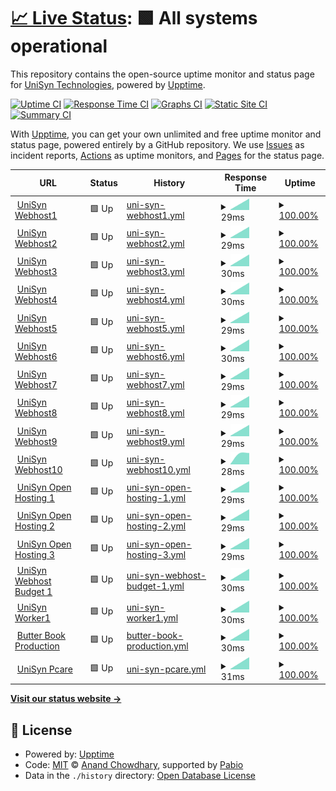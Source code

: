 # [📈 Live Status](https://UniSynTechnologies.github.io/Upptime): <!--live status--> **🟩 All systems operational**

This repository contains the open-source uptime monitor and status page for [UniSyn Technologies](https:/unisyntechnologies.com), powered by [Upptime](https://github.com/upptime/upptime).

[![Uptime CI](https://github.com/UniSynTechnologies/Upptime/workflows/Uptime%20CI/badge.svg)](https://github.com/UniSynTechnologies/Upptime/actions?query=workflow%3A%22Uptime+CI%22)
[![Response Time CI](https://github.com/UniSynTechnologies/Upptime/workflows/Response%20Time%20CI/badge.svg)](https://github.com/UniSynTechnologies/Upptime/actions?query=workflow%3A%22Response+Time+CI%22)
[![Graphs CI](https://github.com/UniSynTechnologies/Upptime/workflows/Graphs%20CI/badge.svg)](https://github.com/UniSynTechnologies/Upptime/actions?query=workflow%3A%22Graphs+CI%22)
[![Static Site CI](https://github.com/UniSynTechnologies/Upptime/workflows/Static%20Site%20CI/badge.svg)](https://github.com/UniSynTechnologies/Upptime/actions?query=workflow%3A%22Static+Site+CI%22)
[![Summary CI](https://github.com/UniSynTechnologies/Upptime/workflows/Summary%20CI/badge.svg)](https://github.com/UniSynTechnologies/Upptime/actions?query=workflow%3A%22Summary+CI%22)

With [Upptime](https://upptime.js.org), you can get your own unlimited and free uptime monitor and status page, powered entirely by a GitHub repository. We use [Issues](https://github.com/UniSynTechnologies/Upptime/issues) as incident reports, [Actions](https://github.com/UniSynTechnologies/Upptime/actions) as uptime monitors, and [Pages](https://UniSynTechnologies.github.io/Upptime) for the status page.

<!--start: status pages-->
<!-- This summary is generated by Upptime (https://github.com/upptime/upptime) -->
<!-- Do not edit this manually, your changes will be overwritten -->
<!-- prettier-ignore -->
| URL | Status | History | Response Time | Uptime |
| --- | ------ | ------- | ------------- | ------ |
| <img alt="" src="https://unisyn-wp-assets.s3.amazonaws.com/unisyn-homepage/2021/03/15155324/cropped-unisyn-logo-orange-180x180.png" height="13"> [UniSyn Webhost1](130.211.189.207) | 🟩 Up | [uni-syn-webhost1.yml](https://github.com/UniSynTechnologies/Upptime/commits/HEAD/history/uni-syn-webhost1.yml) | <details><summary><img alt="Response time graph" src="./graphs/uni-syn-webhost1/response-time-week.png" height="20"> 29ms</summary><br><a href="https://status.unisyn.tech/history/uni-syn-webhost1"><img alt="Response time 32" src="https://img.shields.io/endpoint?url=https%3A%2F%2Fraw.githubusercontent.com%2FUniSynTechnologies%2FUpptime%2FHEAD%2Fapi%2Funi-syn-webhost1%2Fresponse-time.json"></a><br><a href="https://status.unisyn.tech/history/uni-syn-webhost1"><img alt="24-hour response time 31" src="https://img.shields.io/endpoint?url=https%3A%2F%2Fraw.githubusercontent.com%2FUniSynTechnologies%2FUpptime%2FHEAD%2Fapi%2Funi-syn-webhost1%2Fresponse-time-day.json"></a><br><a href="https://status.unisyn.tech/history/uni-syn-webhost1"><img alt="7-day response time 29" src="https://img.shields.io/endpoint?url=https%3A%2F%2Fraw.githubusercontent.com%2FUniSynTechnologies%2FUpptime%2FHEAD%2Fapi%2Funi-syn-webhost1%2Fresponse-time-week.json"></a><br><a href="https://status.unisyn.tech/history/uni-syn-webhost1"><img alt="30-day response time 41" src="https://img.shields.io/endpoint?url=https%3A%2F%2Fraw.githubusercontent.com%2FUniSynTechnologies%2FUpptime%2FHEAD%2Fapi%2Funi-syn-webhost1%2Fresponse-time-month.json"></a><br><a href="https://status.unisyn.tech/history/uni-syn-webhost1"><img alt="1-year response time 32" src="https://img.shields.io/endpoint?url=https%3A%2F%2Fraw.githubusercontent.com%2FUniSynTechnologies%2FUpptime%2FHEAD%2Fapi%2Funi-syn-webhost1%2Fresponse-time-year.json"></a></details> | <details><summary><a href="https://status.unisyn.tech/history/uni-syn-webhost1">100.00%</a></summary><a href="https://status.unisyn.tech/history/uni-syn-webhost1"><img alt="All-time uptime 99.97%" src="https://img.shields.io/endpoint?url=https%3A%2F%2Fraw.githubusercontent.com%2FUniSynTechnologies%2FUpptime%2FHEAD%2Fapi%2Funi-syn-webhost1%2Fuptime.json"></a><br><a href="https://status.unisyn.tech/history/uni-syn-webhost1"><img alt="24-hour uptime 100.00%" src="https://img.shields.io/endpoint?url=https%3A%2F%2Fraw.githubusercontent.com%2FUniSynTechnologies%2FUpptime%2FHEAD%2Fapi%2Funi-syn-webhost1%2Fuptime-day.json"></a><br><a href="https://status.unisyn.tech/history/uni-syn-webhost1"><img alt="7-day uptime 100.00%" src="https://img.shields.io/endpoint?url=https%3A%2F%2Fraw.githubusercontent.com%2FUniSynTechnologies%2FUpptime%2FHEAD%2Fapi%2Funi-syn-webhost1%2Fuptime-week.json"></a><br><a href="https://status.unisyn.tech/history/uni-syn-webhost1"><img alt="30-day uptime 100.00%" src="https://img.shields.io/endpoint?url=https%3A%2F%2Fraw.githubusercontent.com%2FUniSynTechnologies%2FUpptime%2FHEAD%2Fapi%2Funi-syn-webhost1%2Fuptime-month.json"></a><br><a href="https://status.unisyn.tech/history/uni-syn-webhost1"><img alt="1-year uptime 99.97%" src="https://img.shields.io/endpoint?url=https%3A%2F%2Fraw.githubusercontent.com%2FUniSynTechnologies%2FUpptime%2FHEAD%2Fapi%2Funi-syn-webhost1%2Fuptime-year.json"></a></details>
| <img alt="" src="https://unisyn-wp-assets.s3.amazonaws.com/unisyn-homepage/2021/03/15155324/cropped-unisyn-logo-orange-180x180.png" height="13"> [UniSyn Webhost2](104.197.180.165) | 🟩 Up | [uni-syn-webhost2.yml](https://github.com/UniSynTechnologies/Upptime/commits/HEAD/history/uni-syn-webhost2.yml) | <details><summary><img alt="Response time graph" src="./graphs/uni-syn-webhost2/response-time-week.png" height="20"> 29ms</summary><br><a href="https://status.unisyn.tech/history/uni-syn-webhost2"><img alt="Response time 32" src="https://img.shields.io/endpoint?url=https%3A%2F%2Fraw.githubusercontent.com%2FUniSynTechnologies%2FUpptime%2FHEAD%2Fapi%2Funi-syn-webhost2%2Fresponse-time.json"></a><br><a href="https://status.unisyn.tech/history/uni-syn-webhost2"><img alt="24-hour response time 31" src="https://img.shields.io/endpoint?url=https%3A%2F%2Fraw.githubusercontent.com%2FUniSynTechnologies%2FUpptime%2FHEAD%2Fapi%2Funi-syn-webhost2%2Fresponse-time-day.json"></a><br><a href="https://status.unisyn.tech/history/uni-syn-webhost2"><img alt="7-day response time 29" src="https://img.shields.io/endpoint?url=https%3A%2F%2Fraw.githubusercontent.com%2FUniSynTechnologies%2FUpptime%2FHEAD%2Fapi%2Funi-syn-webhost2%2Fresponse-time-week.json"></a><br><a href="https://status.unisyn.tech/history/uni-syn-webhost2"><img alt="30-day response time 41" src="https://img.shields.io/endpoint?url=https%3A%2F%2Fraw.githubusercontent.com%2FUniSynTechnologies%2FUpptime%2FHEAD%2Fapi%2Funi-syn-webhost2%2Fresponse-time-month.json"></a><br><a href="https://status.unisyn.tech/history/uni-syn-webhost2"><img alt="1-year response time 32" src="https://img.shields.io/endpoint?url=https%3A%2F%2Fraw.githubusercontent.com%2FUniSynTechnologies%2FUpptime%2FHEAD%2Fapi%2Funi-syn-webhost2%2Fresponse-time-year.json"></a></details> | <details><summary><a href="https://status.unisyn.tech/history/uni-syn-webhost2">100.00%</a></summary><a href="https://status.unisyn.tech/history/uni-syn-webhost2"><img alt="All-time uptime 99.98%" src="https://img.shields.io/endpoint?url=https%3A%2F%2Fraw.githubusercontent.com%2FUniSynTechnologies%2FUpptime%2FHEAD%2Fapi%2Funi-syn-webhost2%2Fuptime.json"></a><br><a href="https://status.unisyn.tech/history/uni-syn-webhost2"><img alt="24-hour uptime 100.00%" src="https://img.shields.io/endpoint?url=https%3A%2F%2Fraw.githubusercontent.com%2FUniSynTechnologies%2FUpptime%2FHEAD%2Fapi%2Funi-syn-webhost2%2Fuptime-day.json"></a><br><a href="https://status.unisyn.tech/history/uni-syn-webhost2"><img alt="7-day uptime 100.00%" src="https://img.shields.io/endpoint?url=https%3A%2F%2Fraw.githubusercontent.com%2FUniSynTechnologies%2FUpptime%2FHEAD%2Fapi%2Funi-syn-webhost2%2Fuptime-week.json"></a><br><a href="https://status.unisyn.tech/history/uni-syn-webhost2"><img alt="30-day uptime 100.00%" src="https://img.shields.io/endpoint?url=https%3A%2F%2Fraw.githubusercontent.com%2FUniSynTechnologies%2FUpptime%2FHEAD%2Fapi%2Funi-syn-webhost2%2Fuptime-month.json"></a><br><a href="https://status.unisyn.tech/history/uni-syn-webhost2"><img alt="1-year uptime 99.98%" src="https://img.shields.io/endpoint?url=https%3A%2F%2Fraw.githubusercontent.com%2FUniSynTechnologies%2FUpptime%2FHEAD%2Fapi%2Funi-syn-webhost2%2Fuptime-year.json"></a></details>
| <img alt="" src="https://unisyn-wp-assets.s3.amazonaws.com/unisyn-homepage/2021/03/15155324/cropped-unisyn-logo-orange-180x180.png" height="13"> [UniSyn Webhost3](107.178.218.143) | 🟩 Up | [uni-syn-webhost3.yml](https://github.com/UniSynTechnologies/Upptime/commits/HEAD/history/uni-syn-webhost3.yml) | <details><summary><img alt="Response time graph" src="./graphs/uni-syn-webhost3/response-time-week.png" height="20"> 30ms</summary><br><a href="https://status.unisyn.tech/history/uni-syn-webhost3"><img alt="Response time 32" src="https://img.shields.io/endpoint?url=https%3A%2F%2Fraw.githubusercontent.com%2FUniSynTechnologies%2FUpptime%2FHEAD%2Fapi%2Funi-syn-webhost3%2Fresponse-time.json"></a><br><a href="https://status.unisyn.tech/history/uni-syn-webhost3"><img alt="24-hour response time 31" src="https://img.shields.io/endpoint?url=https%3A%2F%2Fraw.githubusercontent.com%2FUniSynTechnologies%2FUpptime%2FHEAD%2Fapi%2Funi-syn-webhost3%2Fresponse-time-day.json"></a><br><a href="https://status.unisyn.tech/history/uni-syn-webhost3"><img alt="7-day response time 30" src="https://img.shields.io/endpoint?url=https%3A%2F%2Fraw.githubusercontent.com%2FUniSynTechnologies%2FUpptime%2FHEAD%2Fapi%2Funi-syn-webhost3%2Fresponse-time-week.json"></a><br><a href="https://status.unisyn.tech/history/uni-syn-webhost3"><img alt="30-day response time 41" src="https://img.shields.io/endpoint?url=https%3A%2F%2Fraw.githubusercontent.com%2FUniSynTechnologies%2FUpptime%2FHEAD%2Fapi%2Funi-syn-webhost3%2Fresponse-time-month.json"></a><br><a href="https://status.unisyn.tech/history/uni-syn-webhost3"><img alt="1-year response time 32" src="https://img.shields.io/endpoint?url=https%3A%2F%2Fraw.githubusercontent.com%2FUniSynTechnologies%2FUpptime%2FHEAD%2Fapi%2Funi-syn-webhost3%2Fresponse-time-year.json"></a></details> | <details><summary><a href="https://status.unisyn.tech/history/uni-syn-webhost3">100.00%</a></summary><a href="https://status.unisyn.tech/history/uni-syn-webhost3"><img alt="All-time uptime 100.00%" src="https://img.shields.io/endpoint?url=https%3A%2F%2Fraw.githubusercontent.com%2FUniSynTechnologies%2FUpptime%2FHEAD%2Fapi%2Funi-syn-webhost3%2Fuptime.json"></a><br><a href="https://status.unisyn.tech/history/uni-syn-webhost3"><img alt="24-hour uptime 100.00%" src="https://img.shields.io/endpoint?url=https%3A%2F%2Fraw.githubusercontent.com%2FUniSynTechnologies%2FUpptime%2FHEAD%2Fapi%2Funi-syn-webhost3%2Fuptime-day.json"></a><br><a href="https://status.unisyn.tech/history/uni-syn-webhost3"><img alt="7-day uptime 100.00%" src="https://img.shields.io/endpoint?url=https%3A%2F%2Fraw.githubusercontent.com%2FUniSynTechnologies%2FUpptime%2FHEAD%2Fapi%2Funi-syn-webhost3%2Fuptime-week.json"></a><br><a href="https://status.unisyn.tech/history/uni-syn-webhost3"><img alt="30-day uptime 100.00%" src="https://img.shields.io/endpoint?url=https%3A%2F%2Fraw.githubusercontent.com%2FUniSynTechnologies%2FUpptime%2FHEAD%2Fapi%2Funi-syn-webhost3%2Fuptime-month.json"></a><br><a href="https://status.unisyn.tech/history/uni-syn-webhost3"><img alt="1-year uptime 100.00%" src="https://img.shields.io/endpoint?url=https%3A%2F%2Fraw.githubusercontent.com%2FUniSynTechnologies%2FUpptime%2FHEAD%2Fapi%2Funi-syn-webhost3%2Fuptime-year.json"></a></details>
| <img alt="" src="https://unisyn-wp-assets.s3.amazonaws.com/unisyn-homepage/2021/03/15155324/cropped-unisyn-logo-orange-180x180.png" height="13"> [UniSyn Webhost4](23.236.52.200) | 🟩 Up | [uni-syn-webhost4.yml](https://github.com/UniSynTechnologies/Upptime/commits/HEAD/history/uni-syn-webhost4.yml) | <details><summary><img alt="Response time graph" src="./graphs/uni-syn-webhost4/response-time-week.png" height="20"> 30ms</summary><br><a href="https://status.unisyn.tech/history/uni-syn-webhost4"><img alt="Response time 33" src="https://img.shields.io/endpoint?url=https%3A%2F%2Fraw.githubusercontent.com%2FUniSynTechnologies%2FUpptime%2FHEAD%2Fapi%2Funi-syn-webhost4%2Fresponse-time.json"></a><br><a href="https://status.unisyn.tech/history/uni-syn-webhost4"><img alt="24-hour response time 31" src="https://img.shields.io/endpoint?url=https%3A%2F%2Fraw.githubusercontent.com%2FUniSynTechnologies%2FUpptime%2FHEAD%2Fapi%2Funi-syn-webhost4%2Fresponse-time-day.json"></a><br><a href="https://status.unisyn.tech/history/uni-syn-webhost4"><img alt="7-day response time 30" src="https://img.shields.io/endpoint?url=https%3A%2F%2Fraw.githubusercontent.com%2FUniSynTechnologies%2FUpptime%2FHEAD%2Fapi%2Funi-syn-webhost4%2Fresponse-time-week.json"></a><br><a href="https://status.unisyn.tech/history/uni-syn-webhost4"><img alt="30-day response time 41" src="https://img.shields.io/endpoint?url=https%3A%2F%2Fraw.githubusercontent.com%2FUniSynTechnologies%2FUpptime%2FHEAD%2Fapi%2Funi-syn-webhost4%2Fresponse-time-month.json"></a><br><a href="https://status.unisyn.tech/history/uni-syn-webhost4"><img alt="1-year response time 33" src="https://img.shields.io/endpoint?url=https%3A%2F%2Fraw.githubusercontent.com%2FUniSynTechnologies%2FUpptime%2FHEAD%2Fapi%2Funi-syn-webhost4%2Fresponse-time-year.json"></a></details> | <details><summary><a href="https://status.unisyn.tech/history/uni-syn-webhost4">100.00%</a></summary><a href="https://status.unisyn.tech/history/uni-syn-webhost4"><img alt="All-time uptime 100.00%" src="https://img.shields.io/endpoint?url=https%3A%2F%2Fraw.githubusercontent.com%2FUniSynTechnologies%2FUpptime%2FHEAD%2Fapi%2Funi-syn-webhost4%2Fuptime.json"></a><br><a href="https://status.unisyn.tech/history/uni-syn-webhost4"><img alt="24-hour uptime 100.00%" src="https://img.shields.io/endpoint?url=https%3A%2F%2Fraw.githubusercontent.com%2FUniSynTechnologies%2FUpptime%2FHEAD%2Fapi%2Funi-syn-webhost4%2Fuptime-day.json"></a><br><a href="https://status.unisyn.tech/history/uni-syn-webhost4"><img alt="7-day uptime 100.00%" src="https://img.shields.io/endpoint?url=https%3A%2F%2Fraw.githubusercontent.com%2FUniSynTechnologies%2FUpptime%2FHEAD%2Fapi%2Funi-syn-webhost4%2Fuptime-week.json"></a><br><a href="https://status.unisyn.tech/history/uni-syn-webhost4"><img alt="30-day uptime 100.00%" src="https://img.shields.io/endpoint?url=https%3A%2F%2Fraw.githubusercontent.com%2FUniSynTechnologies%2FUpptime%2FHEAD%2Fapi%2Funi-syn-webhost4%2Fuptime-month.json"></a><br><a href="https://status.unisyn.tech/history/uni-syn-webhost4"><img alt="1-year uptime 100.00%" src="https://img.shields.io/endpoint?url=https%3A%2F%2Fraw.githubusercontent.com%2FUniSynTechnologies%2FUpptime%2FHEAD%2Fapi%2Funi-syn-webhost4%2Fuptime-year.json"></a></details>
| <img alt="" src="https://unisyn-wp-assets.s3.amazonaws.com/unisyn-homepage/2021/03/15155324/cropped-unisyn-logo-orange-180x180.png" height="13"> [UniSyn Webhost5](35.193.191.247) | 🟩 Up | [uni-syn-webhost5.yml](https://github.com/UniSynTechnologies/Upptime/commits/HEAD/history/uni-syn-webhost5.yml) | <details><summary><img alt="Response time graph" src="./graphs/uni-syn-webhost5/response-time-week.png" height="20"> 29ms</summary><br><a href="https://status.unisyn.tech/history/uni-syn-webhost5"><img alt="Response time 33" src="https://img.shields.io/endpoint?url=https%3A%2F%2Fraw.githubusercontent.com%2FUniSynTechnologies%2FUpptime%2FHEAD%2Fapi%2Funi-syn-webhost5%2Fresponse-time.json"></a><br><a href="https://status.unisyn.tech/history/uni-syn-webhost5"><img alt="24-hour response time 31" src="https://img.shields.io/endpoint?url=https%3A%2F%2Fraw.githubusercontent.com%2FUniSynTechnologies%2FUpptime%2FHEAD%2Fapi%2Funi-syn-webhost5%2Fresponse-time-day.json"></a><br><a href="https://status.unisyn.tech/history/uni-syn-webhost5"><img alt="7-day response time 29" src="https://img.shields.io/endpoint?url=https%3A%2F%2Fraw.githubusercontent.com%2FUniSynTechnologies%2FUpptime%2FHEAD%2Fapi%2Funi-syn-webhost5%2Fresponse-time-week.json"></a><br><a href="https://status.unisyn.tech/history/uni-syn-webhost5"><img alt="30-day response time 41" src="https://img.shields.io/endpoint?url=https%3A%2F%2Fraw.githubusercontent.com%2FUniSynTechnologies%2FUpptime%2FHEAD%2Fapi%2Funi-syn-webhost5%2Fresponse-time-month.json"></a><br><a href="https://status.unisyn.tech/history/uni-syn-webhost5"><img alt="1-year response time 33" src="https://img.shields.io/endpoint?url=https%3A%2F%2Fraw.githubusercontent.com%2FUniSynTechnologies%2FUpptime%2FHEAD%2Fapi%2Funi-syn-webhost5%2Fresponse-time-year.json"></a></details> | <details><summary><a href="https://status.unisyn.tech/history/uni-syn-webhost5">100.00%</a></summary><a href="https://status.unisyn.tech/history/uni-syn-webhost5"><img alt="All-time uptime 100.00%" src="https://img.shields.io/endpoint?url=https%3A%2F%2Fraw.githubusercontent.com%2FUniSynTechnologies%2FUpptime%2FHEAD%2Fapi%2Funi-syn-webhost5%2Fuptime.json"></a><br><a href="https://status.unisyn.tech/history/uni-syn-webhost5"><img alt="24-hour uptime 100.00%" src="https://img.shields.io/endpoint?url=https%3A%2F%2Fraw.githubusercontent.com%2FUniSynTechnologies%2FUpptime%2FHEAD%2Fapi%2Funi-syn-webhost5%2Fuptime-day.json"></a><br><a href="https://status.unisyn.tech/history/uni-syn-webhost5"><img alt="7-day uptime 100.00%" src="https://img.shields.io/endpoint?url=https%3A%2F%2Fraw.githubusercontent.com%2FUniSynTechnologies%2FUpptime%2FHEAD%2Fapi%2Funi-syn-webhost5%2Fuptime-week.json"></a><br><a href="https://status.unisyn.tech/history/uni-syn-webhost5"><img alt="30-day uptime 100.00%" src="https://img.shields.io/endpoint?url=https%3A%2F%2Fraw.githubusercontent.com%2FUniSynTechnologies%2FUpptime%2FHEAD%2Fapi%2Funi-syn-webhost5%2Fuptime-month.json"></a><br><a href="https://status.unisyn.tech/history/uni-syn-webhost5"><img alt="1-year uptime 100.00%" src="https://img.shields.io/endpoint?url=https%3A%2F%2Fraw.githubusercontent.com%2FUniSynTechnologies%2FUpptime%2FHEAD%2Fapi%2Funi-syn-webhost5%2Fuptime-year.json"></a></details>
| <img alt="" src="https://unisyn-wp-assets.s3.amazonaws.com/unisyn-homepage/2021/03/15155324/cropped-unisyn-logo-orange-180x180.png" height="13"> [UniSyn Webhost6](34.123.58.9) | 🟩 Up | [uni-syn-webhost6.yml](https://github.com/UniSynTechnologies/Upptime/commits/HEAD/history/uni-syn-webhost6.yml) | <details><summary><img alt="Response time graph" src="./graphs/uni-syn-webhost6/response-time-week.png" height="20"> 30ms</summary><br><a href="https://status.unisyn.tech/history/uni-syn-webhost6"><img alt="Response time 33" src="https://img.shields.io/endpoint?url=https%3A%2F%2Fraw.githubusercontent.com%2FUniSynTechnologies%2FUpptime%2FHEAD%2Fapi%2Funi-syn-webhost6%2Fresponse-time.json"></a><br><a href="https://status.unisyn.tech/history/uni-syn-webhost6"><img alt="24-hour response time 31" src="https://img.shields.io/endpoint?url=https%3A%2F%2Fraw.githubusercontent.com%2FUniSynTechnologies%2FUpptime%2FHEAD%2Fapi%2Funi-syn-webhost6%2Fresponse-time-day.json"></a><br><a href="https://status.unisyn.tech/history/uni-syn-webhost6"><img alt="7-day response time 30" src="https://img.shields.io/endpoint?url=https%3A%2F%2Fraw.githubusercontent.com%2FUniSynTechnologies%2FUpptime%2FHEAD%2Fapi%2Funi-syn-webhost6%2Fresponse-time-week.json"></a><br><a href="https://status.unisyn.tech/history/uni-syn-webhost6"><img alt="30-day response time 41" src="https://img.shields.io/endpoint?url=https%3A%2F%2Fraw.githubusercontent.com%2FUniSynTechnologies%2FUpptime%2FHEAD%2Fapi%2Funi-syn-webhost6%2Fresponse-time-month.json"></a><br><a href="https://status.unisyn.tech/history/uni-syn-webhost6"><img alt="1-year response time 33" src="https://img.shields.io/endpoint?url=https%3A%2F%2Fraw.githubusercontent.com%2FUniSynTechnologies%2FUpptime%2FHEAD%2Fapi%2Funi-syn-webhost6%2Fresponse-time-year.json"></a></details> | <details><summary><a href="https://status.unisyn.tech/history/uni-syn-webhost6">100.00%</a></summary><a href="https://status.unisyn.tech/history/uni-syn-webhost6"><img alt="All-time uptime 100.00%" src="https://img.shields.io/endpoint?url=https%3A%2F%2Fraw.githubusercontent.com%2FUniSynTechnologies%2FUpptime%2FHEAD%2Fapi%2Funi-syn-webhost6%2Fuptime.json"></a><br><a href="https://status.unisyn.tech/history/uni-syn-webhost6"><img alt="24-hour uptime 100.00%" src="https://img.shields.io/endpoint?url=https%3A%2F%2Fraw.githubusercontent.com%2FUniSynTechnologies%2FUpptime%2FHEAD%2Fapi%2Funi-syn-webhost6%2Fuptime-day.json"></a><br><a href="https://status.unisyn.tech/history/uni-syn-webhost6"><img alt="7-day uptime 100.00%" src="https://img.shields.io/endpoint?url=https%3A%2F%2Fraw.githubusercontent.com%2FUniSynTechnologies%2FUpptime%2FHEAD%2Fapi%2Funi-syn-webhost6%2Fuptime-week.json"></a><br><a href="https://status.unisyn.tech/history/uni-syn-webhost6"><img alt="30-day uptime 100.00%" src="https://img.shields.io/endpoint?url=https%3A%2F%2Fraw.githubusercontent.com%2FUniSynTechnologies%2FUpptime%2FHEAD%2Fapi%2Funi-syn-webhost6%2Fuptime-month.json"></a><br><a href="https://status.unisyn.tech/history/uni-syn-webhost6"><img alt="1-year uptime 100.00%" src="https://img.shields.io/endpoint?url=https%3A%2F%2Fraw.githubusercontent.com%2FUniSynTechnologies%2FUpptime%2FHEAD%2Fapi%2Funi-syn-webhost6%2Fuptime-year.json"></a></details>
| <img alt="" src="https://unisyn-wp-assets.s3.amazonaws.com/unisyn-homepage/2021/03/15155324/cropped-unisyn-logo-orange-180x180.png" height="13"> [UniSyn Webhost7](35.226.17.76) | 🟩 Up | [uni-syn-webhost7.yml](https://github.com/UniSynTechnologies/Upptime/commits/HEAD/history/uni-syn-webhost7.yml) | <details><summary><img alt="Response time graph" src="./graphs/uni-syn-webhost7/response-time-week.png" height="20"> 29ms</summary><br><a href="https://status.unisyn.tech/history/uni-syn-webhost7"><img alt="Response time 33" src="https://img.shields.io/endpoint?url=https%3A%2F%2Fraw.githubusercontent.com%2FUniSynTechnologies%2FUpptime%2FHEAD%2Fapi%2Funi-syn-webhost7%2Fresponse-time.json"></a><br><a href="https://status.unisyn.tech/history/uni-syn-webhost7"><img alt="24-hour response time 30" src="https://img.shields.io/endpoint?url=https%3A%2F%2Fraw.githubusercontent.com%2FUniSynTechnologies%2FUpptime%2FHEAD%2Fapi%2Funi-syn-webhost7%2Fresponse-time-day.json"></a><br><a href="https://status.unisyn.tech/history/uni-syn-webhost7"><img alt="7-day response time 29" src="https://img.shields.io/endpoint?url=https%3A%2F%2Fraw.githubusercontent.com%2FUniSynTechnologies%2FUpptime%2FHEAD%2Fapi%2Funi-syn-webhost7%2Fresponse-time-week.json"></a><br><a href="https://status.unisyn.tech/history/uni-syn-webhost7"><img alt="30-day response time 41" src="https://img.shields.io/endpoint?url=https%3A%2F%2Fraw.githubusercontent.com%2FUniSynTechnologies%2FUpptime%2FHEAD%2Fapi%2Funi-syn-webhost7%2Fresponse-time-month.json"></a><br><a href="https://status.unisyn.tech/history/uni-syn-webhost7"><img alt="1-year response time 33" src="https://img.shields.io/endpoint?url=https%3A%2F%2Fraw.githubusercontent.com%2FUniSynTechnologies%2FUpptime%2FHEAD%2Fapi%2Funi-syn-webhost7%2Fresponse-time-year.json"></a></details> | <details><summary><a href="https://status.unisyn.tech/history/uni-syn-webhost7">100.00%</a></summary><a href="https://status.unisyn.tech/history/uni-syn-webhost7"><img alt="All-time uptime 100.00%" src="https://img.shields.io/endpoint?url=https%3A%2F%2Fraw.githubusercontent.com%2FUniSynTechnologies%2FUpptime%2FHEAD%2Fapi%2Funi-syn-webhost7%2Fuptime.json"></a><br><a href="https://status.unisyn.tech/history/uni-syn-webhost7"><img alt="24-hour uptime 100.00%" src="https://img.shields.io/endpoint?url=https%3A%2F%2Fraw.githubusercontent.com%2FUniSynTechnologies%2FUpptime%2FHEAD%2Fapi%2Funi-syn-webhost7%2Fuptime-day.json"></a><br><a href="https://status.unisyn.tech/history/uni-syn-webhost7"><img alt="7-day uptime 100.00%" src="https://img.shields.io/endpoint?url=https%3A%2F%2Fraw.githubusercontent.com%2FUniSynTechnologies%2FUpptime%2FHEAD%2Fapi%2Funi-syn-webhost7%2Fuptime-week.json"></a><br><a href="https://status.unisyn.tech/history/uni-syn-webhost7"><img alt="30-day uptime 100.00%" src="https://img.shields.io/endpoint?url=https%3A%2F%2Fraw.githubusercontent.com%2FUniSynTechnologies%2FUpptime%2FHEAD%2Fapi%2Funi-syn-webhost7%2Fuptime-month.json"></a><br><a href="https://status.unisyn.tech/history/uni-syn-webhost7"><img alt="1-year uptime 100.00%" src="https://img.shields.io/endpoint?url=https%3A%2F%2Fraw.githubusercontent.com%2FUniSynTechnologies%2FUpptime%2FHEAD%2Fapi%2Funi-syn-webhost7%2Fuptime-year.json"></a></details>
| <img alt="" src="https://unisyn-wp-assets.s3.amazonaws.com/unisyn-homepage/2021/03/15155324/cropped-unisyn-logo-orange-180x180.png" height="13"> [UniSyn Webhost8](35.223.22.129) | 🟩 Up | [uni-syn-webhost8.yml](https://github.com/UniSynTechnologies/Upptime/commits/HEAD/history/uni-syn-webhost8.yml) | <details><summary><img alt="Response time graph" src="./graphs/uni-syn-webhost8/response-time-week.png" height="20"> 29ms</summary><br><a href="https://status.unisyn.tech/history/uni-syn-webhost8"><img alt="Response time 32" src="https://img.shields.io/endpoint?url=https%3A%2F%2Fraw.githubusercontent.com%2FUniSynTechnologies%2FUpptime%2FHEAD%2Fapi%2Funi-syn-webhost8%2Fresponse-time.json"></a><br><a href="https://status.unisyn.tech/history/uni-syn-webhost8"><img alt="24-hour response time 30" src="https://img.shields.io/endpoint?url=https%3A%2F%2Fraw.githubusercontent.com%2FUniSynTechnologies%2FUpptime%2FHEAD%2Fapi%2Funi-syn-webhost8%2Fresponse-time-day.json"></a><br><a href="https://status.unisyn.tech/history/uni-syn-webhost8"><img alt="7-day response time 29" src="https://img.shields.io/endpoint?url=https%3A%2F%2Fraw.githubusercontent.com%2FUniSynTechnologies%2FUpptime%2FHEAD%2Fapi%2Funi-syn-webhost8%2Fresponse-time-week.json"></a><br><a href="https://status.unisyn.tech/history/uni-syn-webhost8"><img alt="30-day response time 41" src="https://img.shields.io/endpoint?url=https%3A%2F%2Fraw.githubusercontent.com%2FUniSynTechnologies%2FUpptime%2FHEAD%2Fapi%2Funi-syn-webhost8%2Fresponse-time-month.json"></a><br><a href="https://status.unisyn.tech/history/uni-syn-webhost8"><img alt="1-year response time 32" src="https://img.shields.io/endpoint?url=https%3A%2F%2Fraw.githubusercontent.com%2FUniSynTechnologies%2FUpptime%2FHEAD%2Fapi%2Funi-syn-webhost8%2Fresponse-time-year.json"></a></details> | <details><summary><a href="https://status.unisyn.tech/history/uni-syn-webhost8">100.00%</a></summary><a href="https://status.unisyn.tech/history/uni-syn-webhost8"><img alt="All-time uptime 99.97%" src="https://img.shields.io/endpoint?url=https%3A%2F%2Fraw.githubusercontent.com%2FUniSynTechnologies%2FUpptime%2FHEAD%2Fapi%2Funi-syn-webhost8%2Fuptime.json"></a><br><a href="https://status.unisyn.tech/history/uni-syn-webhost8"><img alt="24-hour uptime 100.00%" src="https://img.shields.io/endpoint?url=https%3A%2F%2Fraw.githubusercontent.com%2FUniSynTechnologies%2FUpptime%2FHEAD%2Fapi%2Funi-syn-webhost8%2Fuptime-day.json"></a><br><a href="https://status.unisyn.tech/history/uni-syn-webhost8"><img alt="7-day uptime 100.00%" src="https://img.shields.io/endpoint?url=https%3A%2F%2Fraw.githubusercontent.com%2FUniSynTechnologies%2FUpptime%2FHEAD%2Fapi%2Funi-syn-webhost8%2Fuptime-week.json"></a><br><a href="https://status.unisyn.tech/history/uni-syn-webhost8"><img alt="30-day uptime 100.00%" src="https://img.shields.io/endpoint?url=https%3A%2F%2Fraw.githubusercontent.com%2FUniSynTechnologies%2FUpptime%2FHEAD%2Fapi%2Funi-syn-webhost8%2Fuptime-month.json"></a><br><a href="https://status.unisyn.tech/history/uni-syn-webhost8"><img alt="1-year uptime 99.97%" src="https://img.shields.io/endpoint?url=https%3A%2F%2Fraw.githubusercontent.com%2FUniSynTechnologies%2FUpptime%2FHEAD%2Fapi%2Funi-syn-webhost8%2Fuptime-year.json"></a></details>
| <img alt="" src="https://unisyn-wp-assets.s3.amazonaws.com/unisyn-homepage/2021/03/15155324/cropped-unisyn-logo-orange-180x180.png" height="13"> [UniSyn Webhost9](34.135.6.209) | 🟩 Up | [uni-syn-webhost9.yml](https://github.com/UniSynTechnologies/Upptime/commits/HEAD/history/uni-syn-webhost9.yml) | <details><summary><img alt="Response time graph" src="./graphs/uni-syn-webhost9/response-time-week.png" height="20"> 29ms</summary><br><a href="https://status.unisyn.tech/history/uni-syn-webhost9"><img alt="Response time 32" src="https://img.shields.io/endpoint?url=https%3A%2F%2Fraw.githubusercontent.com%2FUniSynTechnologies%2FUpptime%2FHEAD%2Fapi%2Funi-syn-webhost9%2Fresponse-time.json"></a><br><a href="https://status.unisyn.tech/history/uni-syn-webhost9"><img alt="24-hour response time 30" src="https://img.shields.io/endpoint?url=https%3A%2F%2Fraw.githubusercontent.com%2FUniSynTechnologies%2FUpptime%2FHEAD%2Fapi%2Funi-syn-webhost9%2Fresponse-time-day.json"></a><br><a href="https://status.unisyn.tech/history/uni-syn-webhost9"><img alt="7-day response time 29" src="https://img.shields.io/endpoint?url=https%3A%2F%2Fraw.githubusercontent.com%2FUniSynTechnologies%2FUpptime%2FHEAD%2Fapi%2Funi-syn-webhost9%2Fresponse-time-week.json"></a><br><a href="https://status.unisyn.tech/history/uni-syn-webhost9"><img alt="30-day response time 41" src="https://img.shields.io/endpoint?url=https%3A%2F%2Fraw.githubusercontent.com%2FUniSynTechnologies%2FUpptime%2FHEAD%2Fapi%2Funi-syn-webhost9%2Fresponse-time-month.json"></a><br><a href="https://status.unisyn.tech/history/uni-syn-webhost9"><img alt="1-year response time 32" src="https://img.shields.io/endpoint?url=https%3A%2F%2Fraw.githubusercontent.com%2FUniSynTechnologies%2FUpptime%2FHEAD%2Fapi%2Funi-syn-webhost9%2Fresponse-time-year.json"></a></details> | <details><summary><a href="https://status.unisyn.tech/history/uni-syn-webhost9">100.00%</a></summary><a href="https://status.unisyn.tech/history/uni-syn-webhost9"><img alt="All-time uptime 100.00%" src="https://img.shields.io/endpoint?url=https%3A%2F%2Fraw.githubusercontent.com%2FUniSynTechnologies%2FUpptime%2FHEAD%2Fapi%2Funi-syn-webhost9%2Fuptime.json"></a><br><a href="https://status.unisyn.tech/history/uni-syn-webhost9"><img alt="24-hour uptime 100.00%" src="https://img.shields.io/endpoint?url=https%3A%2F%2Fraw.githubusercontent.com%2FUniSynTechnologies%2FUpptime%2FHEAD%2Fapi%2Funi-syn-webhost9%2Fuptime-day.json"></a><br><a href="https://status.unisyn.tech/history/uni-syn-webhost9"><img alt="7-day uptime 100.00%" src="https://img.shields.io/endpoint?url=https%3A%2F%2Fraw.githubusercontent.com%2FUniSynTechnologies%2FUpptime%2FHEAD%2Fapi%2Funi-syn-webhost9%2Fuptime-week.json"></a><br><a href="https://status.unisyn.tech/history/uni-syn-webhost9"><img alt="30-day uptime 100.00%" src="https://img.shields.io/endpoint?url=https%3A%2F%2Fraw.githubusercontent.com%2FUniSynTechnologies%2FUpptime%2FHEAD%2Fapi%2Funi-syn-webhost9%2Fuptime-month.json"></a><br><a href="https://status.unisyn.tech/history/uni-syn-webhost9"><img alt="1-year uptime 100.00%" src="https://img.shields.io/endpoint?url=https%3A%2F%2Fraw.githubusercontent.com%2FUniSynTechnologies%2FUpptime%2FHEAD%2Fapi%2Funi-syn-webhost9%2Fuptime-year.json"></a></details>
| <img alt="" src="https://unisyn-wp-assets.s3.amazonaws.com/unisyn-homepage/2021/03/15155324/cropped-unisyn-logo-orange-180x180.png" height="13"> [UniSyn Webhost10](34.170.116.178) | 🟩 Up | [uni-syn-webhost10.yml](https://github.com/UniSynTechnologies/Upptime/commits/HEAD/history/uni-syn-webhost10.yml) | <details><summary><img alt="Response time graph" src="./graphs/uni-syn-webhost10/response-time-week.png" height="20"> 28ms</summary><br><a href="https://status.unisyn.tech/history/uni-syn-webhost10"><img alt="Response time 29" src="https://img.shields.io/endpoint?url=https%3A%2F%2Fraw.githubusercontent.com%2FUniSynTechnologies%2FUpptime%2FHEAD%2Fapi%2Funi-syn-webhost10%2Fresponse-time.json"></a><br><a href="https://status.unisyn.tech/history/uni-syn-webhost10"><img alt="24-hour response time 30" src="https://img.shields.io/endpoint?url=https%3A%2F%2Fraw.githubusercontent.com%2FUniSynTechnologies%2FUpptime%2FHEAD%2Fapi%2Funi-syn-webhost10%2Fresponse-time-day.json"></a><br><a href="https://status.unisyn.tech/history/uni-syn-webhost10"><img alt="7-day response time 28" src="https://img.shields.io/endpoint?url=https%3A%2F%2Fraw.githubusercontent.com%2FUniSynTechnologies%2FUpptime%2FHEAD%2Fapi%2Funi-syn-webhost10%2Fresponse-time-week.json"></a><br><a href="https://status.unisyn.tech/history/uni-syn-webhost10"><img alt="30-day response time 28" src="https://img.shields.io/endpoint?url=https%3A%2F%2Fraw.githubusercontent.com%2FUniSynTechnologies%2FUpptime%2FHEAD%2Fapi%2Funi-syn-webhost10%2Fresponse-time-month.json"></a><br><a href="https://status.unisyn.tech/history/uni-syn-webhost10"><img alt="1-year response time 29" src="https://img.shields.io/endpoint?url=https%3A%2F%2Fraw.githubusercontent.com%2FUniSynTechnologies%2FUpptime%2FHEAD%2Fapi%2Funi-syn-webhost10%2Fresponse-time-year.json"></a></details> | <details><summary><a href="https://status.unisyn.tech/history/uni-syn-webhost10">100.00%</a></summary><a href="https://status.unisyn.tech/history/uni-syn-webhost10"><img alt="All-time uptime 100.00%" src="https://img.shields.io/endpoint?url=https%3A%2F%2Fraw.githubusercontent.com%2FUniSynTechnologies%2FUpptime%2FHEAD%2Fapi%2Funi-syn-webhost10%2Fuptime.json"></a><br><a href="https://status.unisyn.tech/history/uni-syn-webhost10"><img alt="24-hour uptime 100.00%" src="https://img.shields.io/endpoint?url=https%3A%2F%2Fraw.githubusercontent.com%2FUniSynTechnologies%2FUpptime%2FHEAD%2Fapi%2Funi-syn-webhost10%2Fuptime-day.json"></a><br><a href="https://status.unisyn.tech/history/uni-syn-webhost10"><img alt="7-day uptime 100.00%" src="https://img.shields.io/endpoint?url=https%3A%2F%2Fraw.githubusercontent.com%2FUniSynTechnologies%2FUpptime%2FHEAD%2Fapi%2Funi-syn-webhost10%2Fuptime-week.json"></a><br><a href="https://status.unisyn.tech/history/uni-syn-webhost10"><img alt="30-day uptime 100.00%" src="https://img.shields.io/endpoint?url=https%3A%2F%2Fraw.githubusercontent.com%2FUniSynTechnologies%2FUpptime%2FHEAD%2Fapi%2Funi-syn-webhost10%2Fuptime-month.json"></a><br><a href="https://status.unisyn.tech/history/uni-syn-webhost10"><img alt="1-year uptime 100.00%" src="https://img.shields.io/endpoint?url=https%3A%2F%2Fraw.githubusercontent.com%2FUniSynTechnologies%2FUpptime%2FHEAD%2Fapi%2Funi-syn-webhost10%2Fuptime-year.json"></a></details>
| <img alt="" src="https://unisyn-wp-assets.s3.amazonaws.com/unisyn-homepage/2021/03/15155324/cropped-unisyn-logo-orange-180x180.png" height="13"> [UniSyn Open Hosting 1](34.16.44.80) | 🟩 Up | [uni-syn-open-hosting-1.yml](https://github.com/UniSynTechnologies/Upptime/commits/HEAD/history/uni-syn-open-hosting-1.yml) | <details><summary><img alt="Response time graph" src="./graphs/uni-syn-open-hosting-1/response-time-week.png" height="20"> 29ms</summary><br><a href="https://status.unisyn.tech/history/uni-syn-open-hosting-1"><img alt="Response time 33" src="https://img.shields.io/endpoint?url=https%3A%2F%2Fraw.githubusercontent.com%2FUniSynTechnologies%2FUpptime%2FHEAD%2Fapi%2Funi-syn-open-hosting-1%2Fresponse-time.json"></a><br><a href="https://status.unisyn.tech/history/uni-syn-open-hosting-1"><img alt="24-hour response time 30" src="https://img.shields.io/endpoint?url=https%3A%2F%2Fraw.githubusercontent.com%2FUniSynTechnologies%2FUpptime%2FHEAD%2Fapi%2Funi-syn-open-hosting-1%2Fresponse-time-day.json"></a><br><a href="https://status.unisyn.tech/history/uni-syn-open-hosting-1"><img alt="7-day response time 29" src="https://img.shields.io/endpoint?url=https%3A%2F%2Fraw.githubusercontent.com%2FUniSynTechnologies%2FUpptime%2FHEAD%2Fapi%2Funi-syn-open-hosting-1%2Fresponse-time-week.json"></a><br><a href="https://status.unisyn.tech/history/uni-syn-open-hosting-1"><img alt="30-day response time 41" src="https://img.shields.io/endpoint?url=https%3A%2F%2Fraw.githubusercontent.com%2FUniSynTechnologies%2FUpptime%2FHEAD%2Fapi%2Funi-syn-open-hosting-1%2Fresponse-time-month.json"></a><br><a href="https://status.unisyn.tech/history/uni-syn-open-hosting-1"><img alt="1-year response time 33" src="https://img.shields.io/endpoint?url=https%3A%2F%2Fraw.githubusercontent.com%2FUniSynTechnologies%2FUpptime%2FHEAD%2Fapi%2Funi-syn-open-hosting-1%2Fresponse-time-year.json"></a></details> | <details><summary><a href="https://status.unisyn.tech/history/uni-syn-open-hosting-1">100.00%</a></summary><a href="https://status.unisyn.tech/history/uni-syn-open-hosting-1"><img alt="All-time uptime 99.84%" src="https://img.shields.io/endpoint?url=https%3A%2F%2Fraw.githubusercontent.com%2FUniSynTechnologies%2FUpptime%2FHEAD%2Fapi%2Funi-syn-open-hosting-1%2Fuptime.json"></a><br><a href="https://status.unisyn.tech/history/uni-syn-open-hosting-1"><img alt="24-hour uptime 100.00%" src="https://img.shields.io/endpoint?url=https%3A%2F%2Fraw.githubusercontent.com%2FUniSynTechnologies%2FUpptime%2FHEAD%2Fapi%2Funi-syn-open-hosting-1%2Fuptime-day.json"></a><br><a href="https://status.unisyn.tech/history/uni-syn-open-hosting-1"><img alt="7-day uptime 100.00%" src="https://img.shields.io/endpoint?url=https%3A%2F%2Fraw.githubusercontent.com%2FUniSynTechnologies%2FUpptime%2FHEAD%2Fapi%2Funi-syn-open-hosting-1%2Fuptime-week.json"></a><br><a href="https://status.unisyn.tech/history/uni-syn-open-hosting-1"><img alt="30-day uptime 100.00%" src="https://img.shields.io/endpoint?url=https%3A%2F%2Fraw.githubusercontent.com%2FUniSynTechnologies%2FUpptime%2FHEAD%2Fapi%2Funi-syn-open-hosting-1%2Fuptime-month.json"></a><br><a href="https://status.unisyn.tech/history/uni-syn-open-hosting-1"><img alt="1-year uptime 99.84%" src="https://img.shields.io/endpoint?url=https%3A%2F%2Fraw.githubusercontent.com%2FUniSynTechnologies%2FUpptime%2FHEAD%2Fapi%2Funi-syn-open-hosting-1%2Fuptime-year.json"></a></details>
| <img alt="" src="https://unisyn-wp-assets.s3.amazonaws.com/unisyn-homepage/2021/03/15155324/cropped-unisyn-logo-orange-180x180.png" height="13"> [UniSyn Open Hosting 2](104.197.128.162) | 🟩 Up | [uni-syn-open-hosting-2.yml](https://github.com/UniSynTechnologies/Upptime/commits/HEAD/history/uni-syn-open-hosting-2.yml) | <details><summary><img alt="Response time graph" src="./graphs/uni-syn-open-hosting-2/response-time-week.png" height="20"> 29ms</summary><br><a href="https://status.unisyn.tech/history/uni-syn-open-hosting-2"><img alt="Response time 32" src="https://img.shields.io/endpoint?url=https%3A%2F%2Fraw.githubusercontent.com%2FUniSynTechnologies%2FUpptime%2FHEAD%2Fapi%2Funi-syn-open-hosting-2%2Fresponse-time.json"></a><br><a href="https://status.unisyn.tech/history/uni-syn-open-hosting-2"><img alt="24-hour response time 31" src="https://img.shields.io/endpoint?url=https%3A%2F%2Fraw.githubusercontent.com%2FUniSynTechnologies%2FUpptime%2FHEAD%2Fapi%2Funi-syn-open-hosting-2%2Fresponse-time-day.json"></a><br><a href="https://status.unisyn.tech/history/uni-syn-open-hosting-2"><img alt="7-day response time 29" src="https://img.shields.io/endpoint?url=https%3A%2F%2Fraw.githubusercontent.com%2FUniSynTechnologies%2FUpptime%2FHEAD%2Fapi%2Funi-syn-open-hosting-2%2Fresponse-time-week.json"></a><br><a href="https://status.unisyn.tech/history/uni-syn-open-hosting-2"><img alt="30-day response time 41" src="https://img.shields.io/endpoint?url=https%3A%2F%2Fraw.githubusercontent.com%2FUniSynTechnologies%2FUpptime%2FHEAD%2Fapi%2Funi-syn-open-hosting-2%2Fresponse-time-month.json"></a><br><a href="https://status.unisyn.tech/history/uni-syn-open-hosting-2"><img alt="1-year response time 32" src="https://img.shields.io/endpoint?url=https%3A%2F%2Fraw.githubusercontent.com%2FUniSynTechnologies%2FUpptime%2FHEAD%2Fapi%2Funi-syn-open-hosting-2%2Fresponse-time-year.json"></a></details> | <details><summary><a href="https://status.unisyn.tech/history/uni-syn-open-hosting-2">100.00%</a></summary><a href="https://status.unisyn.tech/history/uni-syn-open-hosting-2"><img alt="All-time uptime 100.00%" src="https://img.shields.io/endpoint?url=https%3A%2F%2Fraw.githubusercontent.com%2FUniSynTechnologies%2FUpptime%2FHEAD%2Fapi%2Funi-syn-open-hosting-2%2Fuptime.json"></a><br><a href="https://status.unisyn.tech/history/uni-syn-open-hosting-2"><img alt="24-hour uptime 100.00%" src="https://img.shields.io/endpoint?url=https%3A%2F%2Fraw.githubusercontent.com%2FUniSynTechnologies%2FUpptime%2FHEAD%2Fapi%2Funi-syn-open-hosting-2%2Fuptime-day.json"></a><br><a href="https://status.unisyn.tech/history/uni-syn-open-hosting-2"><img alt="7-day uptime 100.00%" src="https://img.shields.io/endpoint?url=https%3A%2F%2Fraw.githubusercontent.com%2FUniSynTechnologies%2FUpptime%2FHEAD%2Fapi%2Funi-syn-open-hosting-2%2Fuptime-week.json"></a><br><a href="https://status.unisyn.tech/history/uni-syn-open-hosting-2"><img alt="30-day uptime 100.00%" src="https://img.shields.io/endpoint?url=https%3A%2F%2Fraw.githubusercontent.com%2FUniSynTechnologies%2FUpptime%2FHEAD%2Fapi%2Funi-syn-open-hosting-2%2Fuptime-month.json"></a><br><a href="https://status.unisyn.tech/history/uni-syn-open-hosting-2"><img alt="1-year uptime 100.00%" src="https://img.shields.io/endpoint?url=https%3A%2F%2Fraw.githubusercontent.com%2FUniSynTechnologies%2FUpptime%2FHEAD%2Fapi%2Funi-syn-open-hosting-2%2Fuptime-year.json"></a></details>
| <img alt="" src="https://unisyn-wp-assets.s3.amazonaws.com/unisyn-homepage/2021/03/15155324/cropped-unisyn-logo-orange-180x180.png" height="13"> [UniSyn Open Hosting 3](104.197.146.59) | 🟩 Up | [uni-syn-open-hosting-3.yml](https://github.com/UniSynTechnologies/Upptime/commits/HEAD/history/uni-syn-open-hosting-3.yml) | <details><summary><img alt="Response time graph" src="./graphs/uni-syn-open-hosting-3/response-time-week.png" height="20"> 29ms</summary><br><a href="https://status.unisyn.tech/history/uni-syn-open-hosting-3"><img alt="Response time 33" src="https://img.shields.io/endpoint?url=https%3A%2F%2Fraw.githubusercontent.com%2FUniSynTechnologies%2FUpptime%2FHEAD%2Fapi%2Funi-syn-open-hosting-3%2Fresponse-time.json"></a><br><a href="https://status.unisyn.tech/history/uni-syn-open-hosting-3"><img alt="24-hour response time 31" src="https://img.shields.io/endpoint?url=https%3A%2F%2Fraw.githubusercontent.com%2FUniSynTechnologies%2FUpptime%2FHEAD%2Fapi%2Funi-syn-open-hosting-3%2Fresponse-time-day.json"></a><br><a href="https://status.unisyn.tech/history/uni-syn-open-hosting-3"><img alt="7-day response time 29" src="https://img.shields.io/endpoint?url=https%3A%2F%2Fraw.githubusercontent.com%2FUniSynTechnologies%2FUpptime%2FHEAD%2Fapi%2Funi-syn-open-hosting-3%2Fresponse-time-week.json"></a><br><a href="https://status.unisyn.tech/history/uni-syn-open-hosting-3"><img alt="30-day response time 41" src="https://img.shields.io/endpoint?url=https%3A%2F%2Fraw.githubusercontent.com%2FUniSynTechnologies%2FUpptime%2FHEAD%2Fapi%2Funi-syn-open-hosting-3%2Fresponse-time-month.json"></a><br><a href="https://status.unisyn.tech/history/uni-syn-open-hosting-3"><img alt="1-year response time 33" src="https://img.shields.io/endpoint?url=https%3A%2F%2Fraw.githubusercontent.com%2FUniSynTechnologies%2FUpptime%2FHEAD%2Fapi%2Funi-syn-open-hosting-3%2Fresponse-time-year.json"></a></details> | <details><summary><a href="https://status.unisyn.tech/history/uni-syn-open-hosting-3">100.00%</a></summary><a href="https://status.unisyn.tech/history/uni-syn-open-hosting-3"><img alt="All-time uptime 99.73%" src="https://img.shields.io/endpoint?url=https%3A%2F%2Fraw.githubusercontent.com%2FUniSynTechnologies%2FUpptime%2FHEAD%2Fapi%2Funi-syn-open-hosting-3%2Fuptime.json"></a><br><a href="https://status.unisyn.tech/history/uni-syn-open-hosting-3"><img alt="24-hour uptime 100.00%" src="https://img.shields.io/endpoint?url=https%3A%2F%2Fraw.githubusercontent.com%2FUniSynTechnologies%2FUpptime%2FHEAD%2Fapi%2Funi-syn-open-hosting-3%2Fuptime-day.json"></a><br><a href="https://status.unisyn.tech/history/uni-syn-open-hosting-3"><img alt="7-day uptime 100.00%" src="https://img.shields.io/endpoint?url=https%3A%2F%2Fraw.githubusercontent.com%2FUniSynTechnologies%2FUpptime%2FHEAD%2Fapi%2Funi-syn-open-hosting-3%2Fuptime-week.json"></a><br><a href="https://status.unisyn.tech/history/uni-syn-open-hosting-3"><img alt="30-day uptime 100.00%" src="https://img.shields.io/endpoint?url=https%3A%2F%2Fraw.githubusercontent.com%2FUniSynTechnologies%2FUpptime%2FHEAD%2Fapi%2Funi-syn-open-hosting-3%2Fuptime-month.json"></a><br><a href="https://status.unisyn.tech/history/uni-syn-open-hosting-3"><img alt="1-year uptime 99.73%" src="https://img.shields.io/endpoint?url=https%3A%2F%2Fraw.githubusercontent.com%2FUniSynTechnologies%2FUpptime%2FHEAD%2Fapi%2Funi-syn-open-hosting-3%2Fuptime-year.json"></a></details>
| <img alt="" src="https://unisyn-wp-assets.s3.amazonaws.com/unisyn-homepage/2021/03/15155324/cropped-unisyn-logo-orange-180x180.png" height="13"> [UniSyn Webhost Budget 1](35.209.225.177) | 🟩 Up | [uni-syn-webhost-budget-1.yml](https://github.com/UniSynTechnologies/Upptime/commits/HEAD/history/uni-syn-webhost-budget-1.yml) | <details><summary><img alt="Response time graph" src="./graphs/uni-syn-webhost-budget-1/response-time-week.png" height="20"> 30ms</summary><br><a href="https://status.unisyn.tech/history/uni-syn-webhost-budget-1"><img alt="Response time 37" src="https://img.shields.io/endpoint?url=https%3A%2F%2Fraw.githubusercontent.com%2FUniSynTechnologies%2FUpptime%2FHEAD%2Fapi%2Funi-syn-webhost-budget-1%2Fresponse-time.json"></a><br><a href="https://status.unisyn.tech/history/uni-syn-webhost-budget-1"><img alt="24-hour response time 31" src="https://img.shields.io/endpoint?url=https%3A%2F%2Fraw.githubusercontent.com%2FUniSynTechnologies%2FUpptime%2FHEAD%2Fapi%2Funi-syn-webhost-budget-1%2Fresponse-time-day.json"></a><br><a href="https://status.unisyn.tech/history/uni-syn-webhost-budget-1"><img alt="7-day response time 30" src="https://img.shields.io/endpoint?url=https%3A%2F%2Fraw.githubusercontent.com%2FUniSynTechnologies%2FUpptime%2FHEAD%2Fapi%2Funi-syn-webhost-budget-1%2Fresponse-time-week.json"></a><br><a href="https://status.unisyn.tech/history/uni-syn-webhost-budget-1"><img alt="30-day response time 47" src="https://img.shields.io/endpoint?url=https%3A%2F%2Fraw.githubusercontent.com%2FUniSynTechnologies%2FUpptime%2FHEAD%2Fapi%2Funi-syn-webhost-budget-1%2Fresponse-time-month.json"></a><br><a href="https://status.unisyn.tech/history/uni-syn-webhost-budget-1"><img alt="1-year response time 37" src="https://img.shields.io/endpoint?url=https%3A%2F%2Fraw.githubusercontent.com%2FUniSynTechnologies%2FUpptime%2FHEAD%2Fapi%2Funi-syn-webhost-budget-1%2Fresponse-time-year.json"></a></details> | <details><summary><a href="https://status.unisyn.tech/history/uni-syn-webhost-budget-1">100.00%</a></summary><a href="https://status.unisyn.tech/history/uni-syn-webhost-budget-1"><img alt="All-time uptime 100.00%" src="https://img.shields.io/endpoint?url=https%3A%2F%2Fraw.githubusercontent.com%2FUniSynTechnologies%2FUpptime%2FHEAD%2Fapi%2Funi-syn-webhost-budget-1%2Fuptime.json"></a><br><a href="https://status.unisyn.tech/history/uni-syn-webhost-budget-1"><img alt="24-hour uptime 100.00%" src="https://img.shields.io/endpoint?url=https%3A%2F%2Fraw.githubusercontent.com%2FUniSynTechnologies%2FUpptime%2FHEAD%2Fapi%2Funi-syn-webhost-budget-1%2Fuptime-day.json"></a><br><a href="https://status.unisyn.tech/history/uni-syn-webhost-budget-1"><img alt="7-day uptime 100.00%" src="https://img.shields.io/endpoint?url=https%3A%2F%2Fraw.githubusercontent.com%2FUniSynTechnologies%2FUpptime%2FHEAD%2Fapi%2Funi-syn-webhost-budget-1%2Fuptime-week.json"></a><br><a href="https://status.unisyn.tech/history/uni-syn-webhost-budget-1"><img alt="30-day uptime 100.00%" src="https://img.shields.io/endpoint?url=https%3A%2F%2Fraw.githubusercontent.com%2FUniSynTechnologies%2FUpptime%2FHEAD%2Fapi%2Funi-syn-webhost-budget-1%2Fuptime-month.json"></a><br><a href="https://status.unisyn.tech/history/uni-syn-webhost-budget-1"><img alt="1-year uptime 100.00%" src="https://img.shields.io/endpoint?url=https%3A%2F%2Fraw.githubusercontent.com%2FUniSynTechnologies%2FUpptime%2FHEAD%2Fapi%2Funi-syn-webhost-budget-1%2Fuptime-year.json"></a></details>
| <img alt="" src="https://unisyn-wp-assets.s3.amazonaws.com/unisyn-homepage/2021/03/15155324/cropped-unisyn-logo-orange-180x180.png" height="13"> [UniSyn Worker1](35.188.154.239) | 🟩 Up | [uni-syn-worker1.yml](https://github.com/UniSynTechnologies/Upptime/commits/HEAD/history/uni-syn-worker1.yml) | <details><summary><img alt="Response time graph" src="./graphs/uni-syn-worker1/response-time-week.png" height="20"> 30ms</summary><br><a href="https://status.unisyn.tech/history/uni-syn-worker1"><img alt="Response time 32" src="https://img.shields.io/endpoint?url=https%3A%2F%2Fraw.githubusercontent.com%2FUniSynTechnologies%2FUpptime%2FHEAD%2Fapi%2Funi-syn-worker1%2Fresponse-time.json"></a><br><a href="https://status.unisyn.tech/history/uni-syn-worker1"><img alt="24-hour response time 31" src="https://img.shields.io/endpoint?url=https%3A%2F%2Fraw.githubusercontent.com%2FUniSynTechnologies%2FUpptime%2FHEAD%2Fapi%2Funi-syn-worker1%2Fresponse-time-day.json"></a><br><a href="https://status.unisyn.tech/history/uni-syn-worker1"><img alt="7-day response time 30" src="https://img.shields.io/endpoint?url=https%3A%2F%2Fraw.githubusercontent.com%2FUniSynTechnologies%2FUpptime%2FHEAD%2Fapi%2Funi-syn-worker1%2Fresponse-time-week.json"></a><br><a href="https://status.unisyn.tech/history/uni-syn-worker1"><img alt="30-day response time 41" src="https://img.shields.io/endpoint?url=https%3A%2F%2Fraw.githubusercontent.com%2FUniSynTechnologies%2FUpptime%2FHEAD%2Fapi%2Funi-syn-worker1%2Fresponse-time-month.json"></a><br><a href="https://status.unisyn.tech/history/uni-syn-worker1"><img alt="1-year response time 32" src="https://img.shields.io/endpoint?url=https%3A%2F%2Fraw.githubusercontent.com%2FUniSynTechnologies%2FUpptime%2FHEAD%2Fapi%2Funi-syn-worker1%2Fresponse-time-year.json"></a></details> | <details><summary><a href="https://status.unisyn.tech/history/uni-syn-worker1">100.00%</a></summary><a href="https://status.unisyn.tech/history/uni-syn-worker1"><img alt="All-time uptime 100.00%" src="https://img.shields.io/endpoint?url=https%3A%2F%2Fraw.githubusercontent.com%2FUniSynTechnologies%2FUpptime%2FHEAD%2Fapi%2Funi-syn-worker1%2Fuptime.json"></a><br><a href="https://status.unisyn.tech/history/uni-syn-worker1"><img alt="24-hour uptime 100.00%" src="https://img.shields.io/endpoint?url=https%3A%2F%2Fraw.githubusercontent.com%2FUniSynTechnologies%2FUpptime%2FHEAD%2Fapi%2Funi-syn-worker1%2Fuptime-day.json"></a><br><a href="https://status.unisyn.tech/history/uni-syn-worker1"><img alt="7-day uptime 100.00%" src="https://img.shields.io/endpoint?url=https%3A%2F%2Fraw.githubusercontent.com%2FUniSynTechnologies%2FUpptime%2FHEAD%2Fapi%2Funi-syn-worker1%2Fuptime-week.json"></a><br><a href="https://status.unisyn.tech/history/uni-syn-worker1"><img alt="30-day uptime 100.00%" src="https://img.shields.io/endpoint?url=https%3A%2F%2Fraw.githubusercontent.com%2FUniSynTechnologies%2FUpptime%2FHEAD%2Fapi%2Funi-syn-worker1%2Fuptime-month.json"></a><br><a href="https://status.unisyn.tech/history/uni-syn-worker1"><img alt="1-year uptime 100.00%" src="https://img.shields.io/endpoint?url=https%3A%2F%2Fraw.githubusercontent.com%2FUniSynTechnologies%2FUpptime%2FHEAD%2Fapi%2Funi-syn-worker1%2Fuptime-year.json"></a></details>
| <img alt="" src="https://unisyn-wp-assets.s3.amazonaws.com/unisyn-homepage/2021/03/15155324/cropped-unisyn-logo-orange-180x180.png" height="13"> [Butter Book Production](34.72.50.113) | 🟩 Up | [butter-book-production.yml](https://github.com/UniSynTechnologies/Upptime/commits/HEAD/history/butter-book-production.yml) | <details><summary><img alt="Response time graph" src="./graphs/butter-book-production/response-time-week.png" height="20"> 30ms</summary><br><a href="https://status.unisyn.tech/history/butter-book-production"><img alt="Response time 32" src="https://img.shields.io/endpoint?url=https%3A%2F%2Fraw.githubusercontent.com%2FUniSynTechnologies%2FUpptime%2FHEAD%2Fapi%2Fbutter-book-production%2Fresponse-time.json"></a><br><a href="https://status.unisyn.tech/history/butter-book-production"><img alt="24-hour response time 31" src="https://img.shields.io/endpoint?url=https%3A%2F%2Fraw.githubusercontent.com%2FUniSynTechnologies%2FUpptime%2FHEAD%2Fapi%2Fbutter-book-production%2Fresponse-time-day.json"></a><br><a href="https://status.unisyn.tech/history/butter-book-production"><img alt="7-day response time 30" src="https://img.shields.io/endpoint?url=https%3A%2F%2Fraw.githubusercontent.com%2FUniSynTechnologies%2FUpptime%2FHEAD%2Fapi%2Fbutter-book-production%2Fresponse-time-week.json"></a><br><a href="https://status.unisyn.tech/history/butter-book-production"><img alt="30-day response time 41" src="https://img.shields.io/endpoint?url=https%3A%2F%2Fraw.githubusercontent.com%2FUniSynTechnologies%2FUpptime%2FHEAD%2Fapi%2Fbutter-book-production%2Fresponse-time-month.json"></a><br><a href="https://status.unisyn.tech/history/butter-book-production"><img alt="1-year response time 32" src="https://img.shields.io/endpoint?url=https%3A%2F%2Fraw.githubusercontent.com%2FUniSynTechnologies%2FUpptime%2FHEAD%2Fapi%2Fbutter-book-production%2Fresponse-time-year.json"></a></details> | <details><summary><a href="https://status.unisyn.tech/history/butter-book-production">100.00%</a></summary><a href="https://status.unisyn.tech/history/butter-book-production"><img alt="All-time uptime 100.00%" src="https://img.shields.io/endpoint?url=https%3A%2F%2Fraw.githubusercontent.com%2FUniSynTechnologies%2FUpptime%2FHEAD%2Fapi%2Fbutter-book-production%2Fuptime.json"></a><br><a href="https://status.unisyn.tech/history/butter-book-production"><img alt="24-hour uptime 100.00%" src="https://img.shields.io/endpoint?url=https%3A%2F%2Fraw.githubusercontent.com%2FUniSynTechnologies%2FUpptime%2FHEAD%2Fapi%2Fbutter-book-production%2Fuptime-day.json"></a><br><a href="https://status.unisyn.tech/history/butter-book-production"><img alt="7-day uptime 100.00%" src="https://img.shields.io/endpoint?url=https%3A%2F%2Fraw.githubusercontent.com%2FUniSynTechnologies%2FUpptime%2FHEAD%2Fapi%2Fbutter-book-production%2Fuptime-week.json"></a><br><a href="https://status.unisyn.tech/history/butter-book-production"><img alt="30-day uptime 100.00%" src="https://img.shields.io/endpoint?url=https%3A%2F%2Fraw.githubusercontent.com%2FUniSynTechnologies%2FUpptime%2FHEAD%2Fapi%2Fbutter-book-production%2Fuptime-month.json"></a><br><a href="https://status.unisyn.tech/history/butter-book-production"><img alt="1-year uptime 100.00%" src="https://img.shields.io/endpoint?url=https%3A%2F%2Fraw.githubusercontent.com%2FUniSynTechnologies%2FUpptime%2FHEAD%2Fapi%2Fbutter-book-production%2Fuptime-year.json"></a></details>
| <img alt="" src="https://unisyn-wp-assets.s3.amazonaws.com/unisyn-homepage/2021/03/15155324/cropped-unisyn-logo-orange-180x180.png" height="13"> [UniSyn Pcare](104.197.204.95) | 🟩 Up | [uni-syn-pcare.yml](https://github.com/UniSynTechnologies/Upptime/commits/HEAD/history/uni-syn-pcare.yml) | <details><summary><img alt="Response time graph" src="./graphs/uni-syn-pcare/response-time-week.png" height="20"> 31ms</summary><br><a href="https://status.unisyn.tech/history/uni-syn-pcare"><img alt="Response time 35" src="https://img.shields.io/endpoint?url=https%3A%2F%2Fraw.githubusercontent.com%2FUniSynTechnologies%2FUpptime%2FHEAD%2Fapi%2Funi-syn-pcare%2Fresponse-time.json"></a><br><a href="https://status.unisyn.tech/history/uni-syn-pcare"><img alt="24-hour response time 32" src="https://img.shields.io/endpoint?url=https%3A%2F%2Fraw.githubusercontent.com%2FUniSynTechnologies%2FUpptime%2FHEAD%2Fapi%2Funi-syn-pcare%2Fresponse-time-day.json"></a><br><a href="https://status.unisyn.tech/history/uni-syn-pcare"><img alt="7-day response time 31" src="https://img.shields.io/endpoint?url=https%3A%2F%2Fraw.githubusercontent.com%2FUniSynTechnologies%2FUpptime%2FHEAD%2Fapi%2Funi-syn-pcare%2Fresponse-time-week.json"></a><br><a href="https://status.unisyn.tech/history/uni-syn-pcare"><img alt="30-day response time 43" src="https://img.shields.io/endpoint?url=https%3A%2F%2Fraw.githubusercontent.com%2FUniSynTechnologies%2FUpptime%2FHEAD%2Fapi%2Funi-syn-pcare%2Fresponse-time-month.json"></a><br><a href="https://status.unisyn.tech/history/uni-syn-pcare"><img alt="1-year response time 35" src="https://img.shields.io/endpoint?url=https%3A%2F%2Fraw.githubusercontent.com%2FUniSynTechnologies%2FUpptime%2FHEAD%2Fapi%2Funi-syn-pcare%2Fresponse-time-year.json"></a></details> | <details><summary><a href="https://status.unisyn.tech/history/uni-syn-pcare">100.00%</a></summary><a href="https://status.unisyn.tech/history/uni-syn-pcare"><img alt="All-time uptime 100.00%" src="https://img.shields.io/endpoint?url=https%3A%2F%2Fraw.githubusercontent.com%2FUniSynTechnologies%2FUpptime%2FHEAD%2Fapi%2Funi-syn-pcare%2Fuptime.json"></a><br><a href="https://status.unisyn.tech/history/uni-syn-pcare"><img alt="24-hour uptime 100.00%" src="https://img.shields.io/endpoint?url=https%3A%2F%2Fraw.githubusercontent.com%2FUniSynTechnologies%2FUpptime%2FHEAD%2Fapi%2Funi-syn-pcare%2Fuptime-day.json"></a><br><a href="https://status.unisyn.tech/history/uni-syn-pcare"><img alt="7-day uptime 100.00%" src="https://img.shields.io/endpoint?url=https%3A%2F%2Fraw.githubusercontent.com%2FUniSynTechnologies%2FUpptime%2FHEAD%2Fapi%2Funi-syn-pcare%2Fuptime-week.json"></a><br><a href="https://status.unisyn.tech/history/uni-syn-pcare"><img alt="30-day uptime 100.00%" src="https://img.shields.io/endpoint?url=https%3A%2F%2Fraw.githubusercontent.com%2FUniSynTechnologies%2FUpptime%2FHEAD%2Fapi%2Funi-syn-pcare%2Fuptime-month.json"></a><br><a href="https://status.unisyn.tech/history/uni-syn-pcare"><img alt="1-year uptime 100.00%" src="https://img.shields.io/endpoint?url=https%3A%2F%2Fraw.githubusercontent.com%2FUniSynTechnologies%2FUpptime%2FHEAD%2Fapi%2Funi-syn-pcare%2Fuptime-year.json"></a></details>

<!--end: status pages-->

[**Visit our status website →**](https://UniSynTechnologies.github.io/Upptime)

## 📄 License

- Powered by: [Upptime](https://github.com/upptime/upptime)
- Code: [MIT](./LICENSE) © [Anand Chowdhary](https://anandchowdhary.com), supported by [Pabio](https://pabio.com)
- Data in the `./history` directory: [Open Database License](https://opendatacommons.org/licenses/odbl/1-0/)
